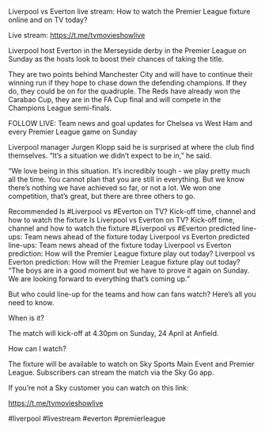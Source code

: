 Liverpool vs Everton live stream: How to watch the Premier League fixture online and on TV today?

Live stream: https://t.me/tvmovieshowlive

Liverpool host Everton in the Merseyside derby in the Premier League on Sunday as the hosts look to boost their chances of taking the title.

They are two points behind Manchester City and will have to continue their winning run if they hope to chase down the defending champions. If they do, they could be on for the quadruple. The Reds have already won the Carabao Cup, they are in the FA Cup final and will compete in the Champions League semi-finals.

FOLLOW LIVE: Team news and goal updates for Chelsea vs West Ham and every Premier League game on Sunday

Liverpool manager Jurgen Klopp said he is surprised at where the club find themselves. “It’s a situation we didn’t expect to be in,” he said.

“We love being in this situation. It’s incredibly tough - we play pretty much all the time. You cannot plan that you are still in everything. But we know there’s nothing we have achieved so far, or not a lot. We won one competition, that’s great, but there are three others to go.

Recommended
Is #Liverpool vs #Everton on TV? Kick-off time, channel and how to watch the fixture 
Is Liverpool vs Everton on TV? Kick-off time, channel and how to watch the fixture
#Liverpool vs #Everton predicted line-ups: Team news ahead of the fixture today
Liverpool vs Everton predicted line-ups: Team news ahead of the fixture today
Liverpool vs Everton prediction: How will the Premier League fixture play out today?
Liverpool vs Everton prediction: How will the Premier League fixture play out today?
“The boys are in a good moment but we have to prove it again on Sunday. We are looking forward to everything that’s coming up.”

But who could line-up for the teams and how can fans watch? Here’s all you need to know.

When is it?

The match will kick-off at 4.30pm on Sunday, 24 April at Anfield.

How can I watch?

The fixture will be available to watch on Sky Sports Main Event and Premier League. Subscribers can stream the match via the Sky Go app.

If you’re not a Sky customer you can watch on this link:

https://t.me/tvmovieshowlive

#liverpool
#livestream
#everton
#premierleague
